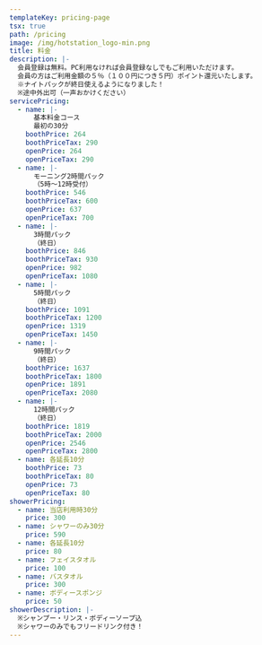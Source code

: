 ```yaml
---
templateKey: pricing-page
tsx: true
path: /pricing
image: /img/hotstation_logo-min.png
title: 料金
description: |-
  会員登録は無料。PC利用なければ会員登録なしでもご利用いただけます。
  会員の方はご利用金額の５％（１００円につき５円）ポイント還元いたします。
  ※ナイトパックが終日使えるようになりました！
  ※途中外出可（一声おかけください）
servicePricing:
  - name: |-
      基本料金コース
      最初の30分
    boothPrice: 264
    boothPriceTax: 290
    openPrice: 264
    openPriceTax: 290
  - name: |-
      モーニング2時間パック
      （5時～12時受付）
    boothPrice: 546
    boothPriceTax: 600
    openPrice: 637
    openPriceTax: 700
  - name: |-
      3時間パック
      （終日）
    boothPrice: 846
    boothPriceTax: 930
    openPrice: 982
    openPriceTax: 1080
  - name: |-
      5時間パック
      （終日）
    boothPrice: 1091
    boothPriceTax: 1200
    openPrice: 1319
    openPriceTax: 1450
  - name: |-
      9時間パック
      （終日）
    boothPrice: 1637
    boothPriceTax: 1800
    openPrice: 1891
    openPriceTax: 2080
  - name: |-
      12時間パック
      （終日）
    boothPrice: 1819
    boothPriceTax: 2000
    openPrice: 2546
    openPriceTax: 2800
  - name: 各延長10分
    boothPrice: 73
    boothPriceTax: 80
    openPrice: 73
    openPriceTax: 80
showerPricing:
  - name: 当店利用時30分
    price: 300
  - name: シャワーのみ30分
    price: 590
  - name: 各延長10分
    price: 80
  - name: フェイスタオル
    price: 100
  - name: バスタオル
    price: 300
  - name: ボディースポンジ
    price: 50
showerDescription: |-
  ※シャンプー・リンス・ボディーソープ込
  ※シャワーのみでもフリードリンク付き！
---
```

